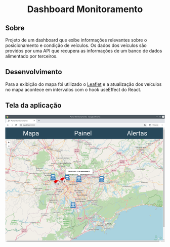  <h1 align="center"> Dashboard Monitoramento </h1>
 
 ## Sobre
Projeto de um dashboard que exibe informações relevantes sobre o posicionamento e condição de veículos.
Os dados dos veículos são providos por uma API que recupera as informações de um banco de dados alimentado por terceiros.

## Desenvolvimento
Para a exibição do mapa foi utilizado o <a href="https://leafletjs.com/">Leaflet</a> e a atualização dos veículos no mapa acontece em intervalos com o hook useEffect do React.

## Tela da aplicação
![Mapa](https://github.com/henriqueritter/dashboard-monitoramento/blob/master/web/screen-shot.png)


